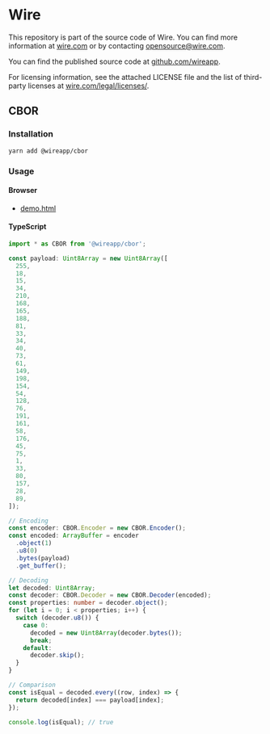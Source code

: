 # Wire

This repository is part of the source code of Wire. You can find more information at [wire.com](https://wire.com) or by contacting opensource@wire.com.

You can find the published source code at [github.com/wireapp](https://github.com/wireapp).

For licensing information, see the attached LICENSE file and the list of third-party licenses at [wire.com/legal/licenses/](https://wire.com/legal/licenses/).

## CBOR

### Installation

```
yarn add @wireapp/cbor
```

### Usage

#### Browser

* [demo.html](./demo.html)

#### TypeScript

```typescript
import * as CBOR from '@wireapp/cbor';

const payload: Uint8Array = new Uint8Array([
  255,
  18,
  15,
  34,
  210,
  168,
  165,
  188,
  81,
  33,
  34,
  40,
  73,
  61,
  149,
  198,
  154,
  54,
  128,
  76,
  191,
  161,
  58,
  176,
  45,
  75,
  1,
  33,
  80,
  157,
  28,
  89,
]);

// Encoding
const encoder: CBOR.Encoder = new CBOR.Encoder();
const encoded: ArrayBuffer = encoder
  .object(1)
  .u8(0)
  .bytes(payload)
  .get_buffer();

// Decoding
let decoded: Uint8Array;
const decoder: CBOR.Decoder = new CBOR.Decoder(encoded);
const properties: number = decoder.object();
for (let i = 0; i < properties; i++) {
  switch (decoder.u8()) {
    case 0:
      decoded = new Uint8Array(decoder.bytes());
      break;
    default:
      decoder.skip();
  }
}

// Comparison
const isEqual = decoded.every((row, index) => {
  return decoded[index] === payload[index];
});

console.log(isEqual); // true
```
